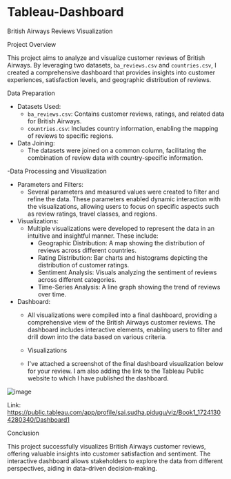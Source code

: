 # Tableau-Dashboard
British Airways Reviews Visualization

Project Overview

This project aims to analyze and visualize customer reviews of British Airways. By leveraging two datasets, `ba_reviews.csv` and `countries.csv`, I created a comprehensive dashboard that provides insights into customer experiences, satisfaction levels, and geographic distribution of reviews.

Data Preparation

- Datasets Used:
    - `ba_reviews.csv`: Contains customer reviews, ratings, and related data for British Airways.
    - `countries.csv`: Includes country information, enabling the mapping of reviews to specific regions.
- Data Joining:
    - The datasets were joined on a common column, facilitating the combination of review data with country-specific information.

-Data Processing and Visualization

- Parameters and Filters:
    - Several parameters and measured values were created to filter and refine the data. These parameters enabled dynamic interaction with the visualizations, allowing users to focus on specific aspects such as review ratings, travel classes, and regions.
- Visualizations:
    - Multiple visualizations were developed to represent the data in an intuitive and insightful manner. These include:
        - Geographic Distribution: A map showing the distribution of reviews across different countries.
        - Rating Distribution: Bar charts and histograms depicting the distribution of customer ratings.
        - Sentiment Analysis: Visuals analyzing the sentiment of reviews across different categories.
        - Time-Series Analysis: A line graph showing the trend of reviews over time.
- Dashboard:
    - All visualizations were compiled into a final dashboard, providing a comprehensive view of the British Airways customer reviews. The dashboard includes interactive elements, enabling users to filter and drill down into the data based on various criteria.
   
    - Visualizations
    - I've attached a screenshot of the final dashboard visualization below for your review. I am also adding the link to the Tableau Public website to which I have published the dashboard.

![image](https://github.com/user-attachments/assets/e13ae0cf-fe48-4bbb-9a7e-896d34ff7741)

Link: https://public.tableau.com/app/profile/sai.sudha.pidugu/viz/Book1_17241304280340/Dashboard1



 Conclusion

This project successfully visualizes British Airways customer reviews, offering valuable insights into customer satisfaction and sentiment. The interactive dashboard allows stakeholders to explore the data from different perspectives, aiding in data-driven decision-making.
